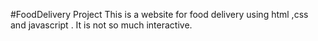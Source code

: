#FoodDelivery Project
This is a website for food delivery using html ,css and javascript .
It is not so much interactive.
